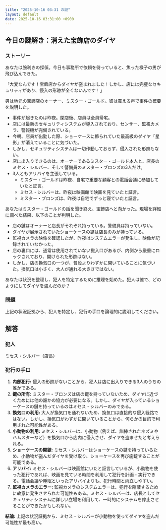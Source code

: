 ```yaml
---
title: "2025-10-16 03:31 の謎"
layout: default
date: 2025-10-16 03:31:00 +0900
---
```

## 今日の謎解き：消えた宝飾店のダイヤ

### ストーリー

あなたは腕利きの探偵。今日も事務所で依頼を待っていると、焦った様子の男が飛び込んできた。

「大変なんです！宝飾店からダイヤが盗まれました！しかし、店には完璧なセキュリティがあり、侵入の形跡が全くないんです！」

男は地元の宝飾店のオーナー、ミスター・ゴールド。彼は震える声で事件の概要を説明した。

*   事件が起きたのは昨夜。閉店後、店員は全員帰宅。
*   店には最新のセキュリティシステムが導入されており、センサー、監視カメラ、警報機が完備されている。
*   今朝、店員が出勤した際、ショーケースに飾られていた最高級のダイヤ「星影」が消えていることに気づいた。
*   しかし、セキュリティシステムは一切作動しておらず、侵入された形跡もない。
*   店に出入りできるのは、オーナーであるミスター・ゴールド本人と、店長のミセス・シルバー、そして警備員のミスター・ブロンズの3人だけ。
*   3人ともアリバイを主張している。
    *   ミスター・ゴールドは昨夜、自宅で重要な顧客との電話会議に参加していたと証言。
    *   ミセス・シルバーは、昨夜は映画館で映画を見ていたと証言。
    *   ミスター・ブロンズは、昨夜は自宅でずっと寝ていたと証言。

あなたはミスター・ゴールドの話を聞き終え、宝飾店へと向かった。現場を詳細に調べた結果、以下のことが判明した。

*   店の鍵はオーナーと店長がそれぞれ持っている。警備員は持っていない。
*   ダイヤが展示されていたショーケースの鍵は店長のみが持っている。
*   監視カメラの映像を確認したが、昨夜はシステムエラーが発生し、映像が記録されていなかった。
*   店の裏口には、通常は使用されていない搬入口があるが、内側から厳重にロックされており、開けられた形跡はない。
*   しかし、店の換気口の一つが、普段よりわずかに開いていることに気づいた。換気口は小さく、大人が通れる大きさではない。

あなたは状況を整理し、犯人を特定するために推理を始めた。犯人は誰で、どのようにしてダイヤを盗んだのか？

### 問題

上記の状況証拠から、犯人を特定し、犯行の手口を論理的に説明してください。

## 解答

### 犯人

ミセス・シルバー（店長）

### 犯行の手口

1.  **内部犯行:** 侵入の形跡がないことから、犯人は店に出入りできる3人のうちの誰かである。
2.  **鍵の所有:** ミスター・ブロンズは店の鍵を持っていないため、ダイヤに近づくためには他の誰かの協力が必要になる。しかし、ダイヤが入っているショーケースの鍵を持っているのはミセス・シルバーのみである。
3.  **換気口の利用:** 大人が換気口を通れないため、換気口は直接的な侵入経路ではない。しかし、換気口がわずかに開いていることから、何らかの目的で利用された可能性がある。
4.  **小動物の利用:** ミセス・シルバーは、小動物（例えば、訓練されたネズミやハムスターなど）を換気口から店内に侵入させ、ダイヤを盗ませたと考えられる。
5.  **ショーケースの開錠:** ミセス・シルバーはショーケースの鍵を持っているため、小動物が盗んだダイヤを受け取り、ショーケースを再び施錠することが可能である。
6.  **アリバイ:** ミセス・シルバーは映画館にいたと証言しているが、小動物を使った犯行であれば、映画を見ている時間を利用して犯行を計画・実行できる。電話会議や睡眠といったアリバイよりも、犯行時間と両立しやすい。
7.  **監視カメラのエラー:** 監視カメラのシステムエラーは、犯行を隠蔽するために故意に発生させられた可能性もある。ミセス・シルバーは、店長としてセキュリティシステムに詳しい立場を利用して、一時的にシステムを停止させることができたかもしれない。

**結論:** 上記の状況証拠から、ミセス・シルバーが小動物を使ってダイヤを盗んだ可能性が最も高い。
